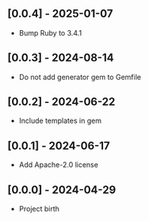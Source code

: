## [0.0.4] - 2025-01-07

- Bump Ruby to 3.4.1

## [0.0.3] - 2024-08-14

- Do not add generator gem to Gemfile

## [0.0.2] - 2024-06-22

- Include templates in gem

## [0.0.1] - 2024-06-17

- Add Apache-2.0 license

## [0.0.0] - 2024-04-29

- Project birth
